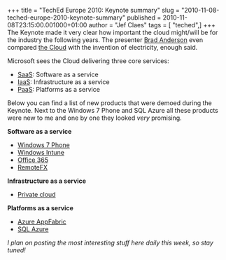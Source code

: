+++
title = "TechEd Europe 2010: Keynote summary"
slug = "2010-11-08-teched-europe-2010-keynote-summary"
published = 2010-11-08T23:15:00.001000+01:00
author = "Jef Claes"
tags = [ "teched",]
+++
The Keynote made it very clear how important the cloud might/will be for
the industry the following years. The presenter [Brad
Anderson](https://www.microsoft.com/presspass/exec/AndersonB/) even
compared [the Cloud](http://en.wikipedia.org/wiki/Cloud_computing) with
the invention of electricity, enough said.  
  
Microsoft sees the Cloud delivering three core services:

-   [SaaS](http://en.wikipedia.org/wiki/Software_as_a_service): Software
    as a service
-   [IaaS](http://en.wikipedia.org/wiki/Cloud_computing#Infrastructure):
    Infrastructure as a service
-   [PaaS](http://en.wikipedia.org/wiki/Platform_as_a_service):
    Platforms as a service

Below you can find a list of new products that were demoed during the
Keynote. Next to the Windows 7 Phone and SQL Azure all these products
were new to me and one by one they looked <span
style="font-style:italic;">very</span> promising.  
  
<span style="font-weight:bold;">Software as a service</span>

-   [Windows 7
    Phone](http://www.microsoft.com/windowsphone/en-us/default.aspx)
-   [Windows
    Intune](http://www.microsoft.com/windows/windowsintune/pc-management.aspx)
-   [Office
    365](http://office365.microsoft.com/en-US/online-services.aspx)
-   [RemoteFX](http://technet.microsoft.com/en-us/library/ff817578(WS.10).aspx)

<span style="font-weight:bold;">Infrastructure as a service</span>

-   [Private
    cloud](http://www.microsoft.com/virtualization/en/us/private-cloud.aspx)

<span style="font-weight:bold;">Platforms as a service</span>

-   [Azure
    AppFabric](http://www.microsoft.com/en-us/appfabric/azure/default.aspx)
-   [SQL Azure](http://www.microsoft.com/en-us/sqlazure/default.aspx)

  
<span style="font-style:italic;">I plan on posting the most interesting
stuff here daily this week, so stay tuned!</span>
